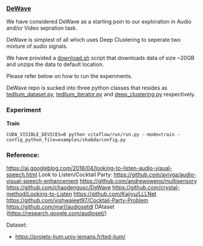 
### [DeWave](https://github.com/chaodengusc/DeWave)

We have considered DeWave as a starting poin to our exploration in Audio and/or Video sepration task.

DeWave is simplest of all which uses Deep Clustering to seperate two mixture of audio signals.

We have provided a [download.sh](download.sh) script that downloads data of size ~20GB and unzips the data to default location.

Please refer below on how to run the experiments.

DeWave repo is sucked into three python classes that resides as [tedlium_dataset.py](tedlium_dataset.py), 
[tedlium_iterator.py](tedlium_iterator2.py) and [deep_clustering.py](deep_clustering.py) respectively.


### Experiment

**Train**
```
CUDA_VISIBLE_DEVICES=0 python vitaflow/run/run.py --mode=train -config_python_file=examples/shabda/config.py
```


### Reference: 

https://ai.googleblog.com/2018/04/looking-to-listen-audio-visual-speech.html
Look to Listen/Cocktail Party:
https://github.com/avivga/audio-visual-speech-enhancement
https://github.com/andrewowens/multisensory
https://github.com/chaodengusc/DeWave
https://github.com/crystal-method/Looking-to-Listen
https://github.com/Kajiyu/LLLNet
https://github.com/vishwajeet97/Cocktail-Party-Problem
https://github.com/marl/audiosetdl 
DAtaset (https://research.google.com/audioset/)



Dataset:
- https://projets-lium.univ-lemans.fr/ted-lium/
